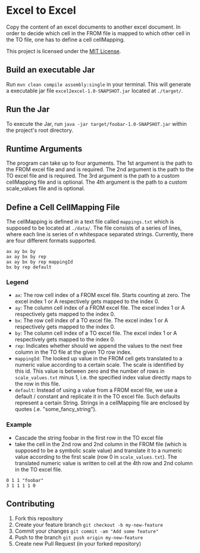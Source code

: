 # Excel to Excel

Copy the content of an excel documents to another excel document.
In order to decide which cell in the FROM file is mapped to 
which other cell in the TO file, one has to define a cell cellMapping.

This project is licensed under the [MIT License](https://github.com/simplay/excel2excel/blob/master/LICENSE).

## Build an executable Jar

Run `mvn clean compile assembly:single` in your terminal. This will generate a executable jar file `excel2excel-1.0-SNAPSHOT.jar` located at `./target/`.

## Run the Jar

To execute the Jar, run `java -jar target/foobar-1.0-SNAPSHOT.jar` within the project's root directory.

## Runtime Arguments

The program can take up to four arguments.
The 1st argument is the path to the FROM excel file and and is required.
The 2nd argument is the path to the TO excel file and is required.
The 3rd argument is the path to a custom cellMapping file and is optional.
The 4th argument is the path to a custom scale_values file and is optional.

## Define a Cell CellMapping File

The cellMapping is defined in a text file called `mappings.txt` which is supposed to be located
at `./data/`. The file consists of a series of lines, where each line is series of n whitespace separated strings.
Currently, there are four different formats supported.

```
ax ay bx by
ax ay bx by rep
ax ay bx by rep mappingId
bx by rep default
```

### Legend

+ `ax`: The row cell index of a FROM excel file. Starts counting at zero. The excel index 1 or A respectively gets mapped to the index 0.
+ `ay`: The column cell index of a FROM excel file. The excel index 1 or A respectively gets mapped to the index 0.
+ `bx`: The row cell index of a TO excel file. The excel index 1 or A respectively gets mapped to the index 0.
+ `by`: The column cell index of a TO excel file. The excel index 1 or A respectively gets mapped to the index 0.
+ `rep`: Indicates whether should we append the values to the next free column in the TO file at the given TO row index.
+ `mappingId`: The looked up value in the FROM cell gets translated to a numeric value according to a certain scale. The scale is identified by this id. This value is between zero and the number of rows in `scale_values.txt` minus 1, i.e. the specified index value directly maps to the row in this file.
+ `default`: Instead of using a value from a FROM excel file, we use a default / constant and replicate it in the TO excel file. Such defaults represent a certain String. Strings in a cellMapping file are enclosed by quotes (.e. "some_fancy_string"). 


### Example

+ Cascade the string foobar in the first row in the TO excel file
+ take the cell in the 2nd row and 2nd column in the FROM file (which is supposed to be a symbolic scale value) and translate it to a numeric value according to the first scale (row 0 in `scale_values.txt`). The translated numeric value is written to cell at the 4th row and 2nd column in the TO excel file. 

```
0 1 1 "foobar"
3 1 1 1 1 0
```

## Contributing

1. Fork this repository
2. Create your feature branch `git checkout -b my-new-feature`
3. Commit your changes `git commit -am "Add some feature"`
4. Push to the branch `git push origin my-new-feature`
5. Create new Pull Request (in your forked repository)
